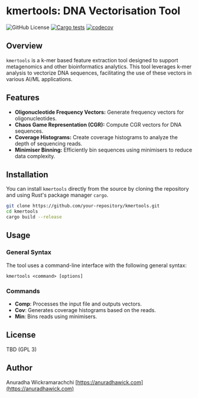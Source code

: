 # kmertools: DNA Vectorisation Tool

![GitHub License](https://img.shields.io/github/license/anuradhawick/kmertools)
[![Cargo tests](https://github.com/anuradhawick/kmertools/actions/workflows/rust_test.yml/badge.svg)](https://github.com/anuradhawick/kmertools/actions/workflows/rust_test.yml)
[![codecov](https://codecov.io/gh/anuradhawick/kmertools/graph/badge.svg?token=IDGRE54SSQ)](https://codecov.io/gh/anuradhawick/kmertools)

## Overview

`kmertools` is a k-mer based feature extraction tool designed to support metagenomics and other bioinformatics analytics. This tool leverages k-mer analysis to vectorize DNA sequences, facilitating the use of these vectors in various AI/ML applications.

## Features

- **Oligonucleotide Frequency Vectors:** Generate frequency vectors for oligonucleotides.
- **Chaos Game Representation (CGR):** Compute CGR vectors for DNA sequences.
- **Coverage Histograms:** Create coverage histograms to analyze the depth of sequencing reads.
- **Minimiser Binning:** Efficiently bin sequences using minimisers to reduce data complexity.

## Installation

You can install `kmertools` directly from the source by cloning the repository and using Rust's package manager `cargo`.

```bash
git clone https://github.com/your-repository/kmertools.git
cd kmertools
cargo build --release
```

## Usage

### General Syntax

The tool uses a command-line interface with the following general syntax:
```
kmertools <command> [options]
```

### Commands

- **Comp**: Processes the input file and outputs vectors.
- **Cov**: Generates coverage histograms based on the reads.
- **Min**: Bins reads using minimisers.


## License

TBD (GPL 3)

## Author

Anuradha Wickramarachchi [https://anuradhawick.com](https://anuradhawick.com)
